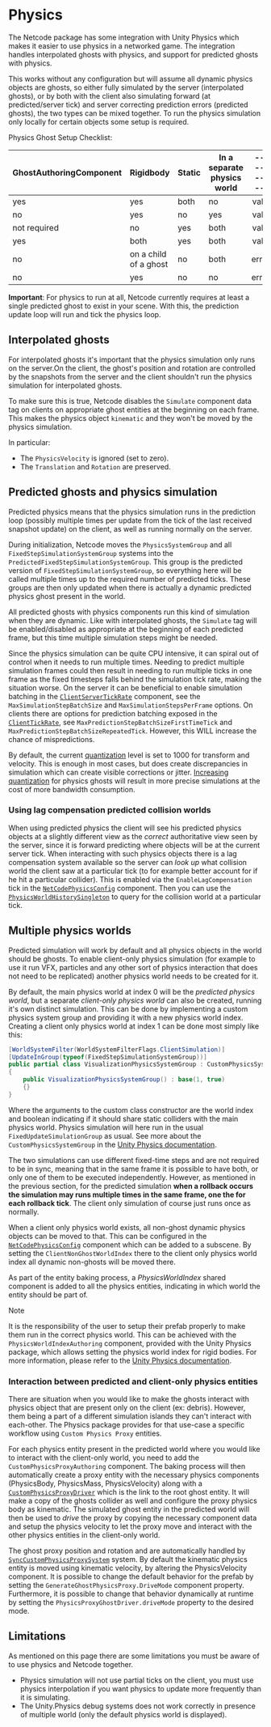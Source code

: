 # Physics

The Netcode package has some integration with Unity Physics which makes it easier to use physics in a networked game. The integration handles interpolated ghosts with physics, and support for predicted ghosts with physics.

This works without any configuration but will assume all dynamic physics objects are ghosts, so either fully simulated by the server (interpolated ghosts), or by both with the client also simulating forward (at predicted/server tick) and server correcting prediction errors (predicted ghosts), the two types can be mixed together. To run the physics simulation only locally for certain objects some setup is required.

Physics Ghost Setup Checklist:

| GhostAuthoringComponent | Rigidbody             | Static | In a separate physics world | ------------ |
|-------------------------|-----------------------|--------|-----------------------------|-------------:|
| yes                     | yes                   | both   | no                          |        valid |
| no                      | yes                   | no     | yes                         |        valid |
| not required            | no                    | yes    | both                        |        valid |
| yes                     | both                  | yes    | both                        |        valid |
| no                      | on a child of a ghost | no     | both                        |        error |
| no                      | yes                   | no     | no                          |        error |

**Important**: For physics to run at all, Netcode currently requires at least a single predicted ghost to exist in your scene. With this, the prediction update loop will run and tick the physics loop.

## Interpolated ghosts

For interpolated ghosts it's important that the physics simulation only runs on the server.On the client, the ghost's position and rotation are controlled by the snapshots from the server and the client shouldn't run the physics simulation for interpolated ghosts.

To make sure this is true, Netcode disables the `Simulate` component data tag on clients on appropriate ghost entities at the beginning on each frame. This makes the physics object `kinematic` and they won't be moved by the physics simulation.

In particular:

- The `PhysicsVelocity` is ignored (set to zero).
- The `Translation` and `Rotation` are preserved.

## Predicted ghosts and physics simulation

Predicted physics means that the physics simulation runs in the prediction loop (possibly multiple times per update from the tick of the last received snapshot update) on the client, as well as running normally on the server.

During initialization, Netcode moves the `PhysicsSystemGroup` and all `FixedStepSimulationSystemGroup` systems into the `PredictedFixedStepSimulationSystemGroup`. This group is the predicted version of `FixedStepSimulationSystemGroup`, so everything here will be called multiple times up to the required number of predicted ticks. These groups are then only updated when there is actually a dynamic predicted physics ghost present in the world.

All predicted ghosts with physics components run this kind of simulation when they are dynamic. Like with interpolated ghosts, the `Simulate` tag will be enabled/disabled as appropriate at the beginning of each predicted frame, but this time multiple simulation steps might be needed.

Since the physics simulation can be quite CPU intensive, it can spiral out of control when it needs to run multiple times. Needing to predict multiple simulation frames could then result in needing to run multiple ticks in one frame as the fixed timesteps falls behind the simulation tick rate, making the situation worse. On the server it can be beneficial to enable simulation batching in the [`ClientServerTickRate`](https://docs.unity3d.com/Packages/com.unity.netcode@latest/index.html?subfolder=/api/Unity.NetCode.ClientServerTickRate.html) component, see the `MaxSimulationStepBatchSize` and `MaxSimulationStepsPerFrame` options. On clients there are options for prediction batching exposed in the [`ClientTickRate`](https://docs.unity3d.com/Packages/com.unity.netcode@latest/index.html?subfolder=/api/Unity.NetCode.ClientTickRate.html), see `MaxPredictionStepBatchSizeFirstTimeTick` and `MaxPredictionStepBatchSizeRepeatedTick`. However, this WILL increase the chance of mispredictions.

By default, the current [quantization](compression.md#quantization) level is set to 1000 for transform and velocity. This is enough in most cases, but does create discrepancies in simulation which can create visible corrections or jitter. [Increasing quantization](ghost-snapshots.md#ghost-component-variants) for physics ghosts will result in more precise simulations at the cost of more bandwidth consumption.

### Using lag compensation predicted collision worlds

When using predicted physics the client will see his predicted physics objects at a slightly different view as the _correct_ authoritative view seen by the server, since it is forward predicting where objects will be at the current server tick. When interacting with such physics objects there is a lag compensation system available so the server can _look up_ what collision world the client saw at a particular tick (to for example better account for if he hit a particular collider). This is enabled via the `EnableLagCompensation` tick in the [`NetCodePhysicsConfig`](https://docs.unity3d.com/Packages/com.unity.netcode@latest/index.html?subfolder=/api/Unity.NetCode.NetCodePhysicsConfig.html) component. Then you can use the [`PhysicsWorldHistorySingleton`](https://docs.unity3d.com/Packages/com.unity.netcode@latest/index.html?subfolder=/api/Unity.NetCode.PhysicsWorldHistorySingleton.html) to query for the collision world at a particular tick.

## Multiple physics worlds

Predicted simulation will work by default and all physics objects in the world should be ghosts. To enable client-only physics simulation (for example to use it run VFX, particles and any other sort of physics interaction that does not need to be replicated) another physics world needs to be created for it.

By default, the main physics world at index 0 will be the _predicted physics world_, but a separate _client-only physics world_ can also be created, running it's own distinct simulation. This can be done by implementing a custom physics system group and providing it with a new physics world index. Creating a client only physics world at index 1 can be done most simply like this:

```c#
[WorldSystemFilter(WorldSystemFilterFlags.ClientSimulation)]
[UpdateInGroup(typeof(FixedStepSimulationSystemGroup))]
public partial class VisualizationPhysicsSystemGroup : CustomPhysicsSystemGroup
{
    public VisualizationPhysicsSystemGroup() : base(1, true)
    {}
}
```

Where the arguments to the custom class constructor are the world index and boolean indicating if it should share static colliders with the main physics world. Physics simulation will here run in the usual `FixedUpdateSimulationGroup` as usual. See more about the `CustomPhysicsSystemGroup` in the [Unity Physics documentation](https://docs.unity3d.com/Packages/com.unity.physics@latest/index.html?subfolder=/manual/).

The two simulations can use different fixed-time steps and are not required to be in sync, meaning that in the same frame it is possible to have both, or only one of them to be executed independently.
However, as mentioned in the previous section, for the predicted simulation **when a rollback occurs the simulation may runs multiple times in the same frame, one the for each rollback tick**. The client only simulation of course just runs once as normally.

When a client only physics world exists, all non-ghost dynamic physics objects can be moved to that. This can be configured in the [`NetCodePhysicsConfig`](https://docs.unity3d.com/Packages/com.unity.netcode@latest/index.html?subfolder=/api/Unity.NetCode.NetCodePhysicsConfig.html) component which can be added to a subscene. By setting the `ClientNonGhostWorldIndex` there to the client only physics world index all dynamic non-ghosts will be moved there.

As part of the entity baking process, a _PhysicsWorldIndex_ shared component is added to all the physics entities, indicating
in which world the entity should be part of.

> [!NOTE]
> It is the responsibility of the user to setup their prefab properly to make them run in the correct physics world. This can be achieved with the `PhysicsWorldIndexAuthoring` component, provided with the Unity Physics package, which allows setting the physics world index for rigid bodies. For more information, please refer to the [Unity Physics documentation](https://docs.unity3d.com/Packages/com.unity.physics@latest/index.html?subfolder=/manual/).

### Interaction between predicted and client-only physics entities

There are situation when you would like to make the ghosts interact with physics object that are present only on the client (ex: debris). However, them being a part of a different simulation islands they can't interact with each-other.
The Physics package provides for that use-case a specific workflow using `Custom Physics Proxy` entities.

For each physics entity present in the predicted world where you would like to interact with the client-only world, you need to add the `CustomPhysicsProxyAuthoring` component. The baking process will then automatically create a proxy entity with the necessary physics components (PhysicsBody, PhysicsMass, PhysicsVelocity) along with a [`CustomPhysicsProxyDriver`](https://docs.unity3d.com/Packages/com.unity.physics@latest/index.html?subfolder=/api/Unity.Physics.CustomPhysicsProxyDriver.html) which is the link to the root ghost entity. It will make a copy of the ghosts collider as well and configure the proxy physics body as kinematic. The simulated ghost entity in the predicted world will then be used to _drive_ the proxy by copying the necessary component data and setup the physics velocity to let the proxy move and interact with the other physics entities in the  client-only world.

The ghost proxy position and rotation and are automatically handled by [`SyncCustomPhysicsProxySystem`](https://docs.unity3d.com/Packages/com.unity.physics@latest/index.html?subfolder=/api/Unity.Physics.Systems.SyncCustomPhysicsProxySystem.html) system.
By default the kinematic physics entity is moved using kinematic velocity, by altering the PhysicsVelocity component. It is possible to change the default behavior for the prefab by setting the
`GenerateGhostPhysicsProxy.DriveMode` component property.
Furthermore, it is possible to change that behavior dynamically at runtime by setting the `PhysicsProxyGhostDriver.driveMode` property to the desired mode.

## Limitations

As mentioned on this page there are some limitations you must be aware of to use physics and Netcode together.

- Physics simulation will not use partial ticks on the client, you must use physics interpolation if you want physics to update more frequently than it is simulating.
- The Unity.Physics debug systems does not work correctly in presence of multiple world (only the default physics world is displayed).
